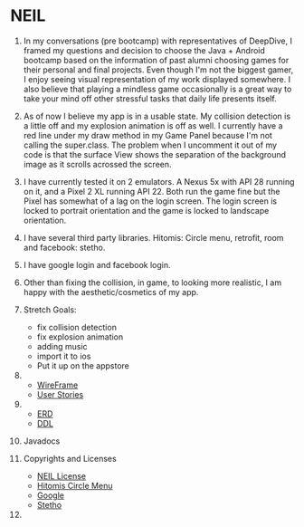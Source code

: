 # NEIL
1. In my conversations (pre bootcamp) with representatives of DeepDive, I framed my questions and decision to choose the 
Java + Android bootcamp based on the information of past alumni choosing games for their personal and final projects. Even though
I'm not the biggest gamer, I enjoy seeing visual representation of my work displayed somewhere. I also believe that playing a 
mindless game occasionally is a great way to take your mind off other stressful tasks that daily life presents itself.

2. As of now I believe my app is in a usable state. My collision detection is a little off and my explosion animation 
is off as well.
I currently have a red line under my draw method in my Game Panel because
I'm not calling the super.class. The problem when I uncomment it out of my code is that the surface View 
shows the separation of the background image as it scrolls acrossed the screen.

3. I have currently tested it on 2 emulators. A Nexus 5x with API 28 running on it, and a Pixel 2 XL running API 22. Both run
the game fine but the Pixel has somewhat of a lag on the login screen. The login screen is locked to portrait orientation and the
game is locked to landscape orientation.

4. I have several third party libraries. Hitomis: Circle menu, retrofit, room and facebook: stetho.

5. I have google login and facebook login.

6. Other than fixing the collision, in game, to looking more realistic, I am happy with the aesthetic/cosmetics of my app.

7. Stretch Goals: 
    * fix collision detection
    * fix explosion animation
    * adding music
    * import it to ios 
    * Put it up on the appstore 
    
8. * [WireFrame](docs/NEIL_wireframe.pdf)
   * [User Stories](docs/UserStories.pdf)

9. * [ERD](docs/NEIL_Erd.pdf)
   * [DDL](docs/ddl.sql)
   
10. Javadocs

11. Copyrights and Licenses
    * [NEIL License](LICENSE.md)
    * [Hitomis Circle Menu](https://github.com/Hitomis/CircleMenu#licence)
    * [Google](licenses/google_license.md)
    * [Stetho](licenses/stetho_license.md)

12. 
